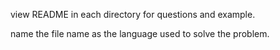 view README in each directory for questions and example.

name the file name as the language used to solve the problem.
